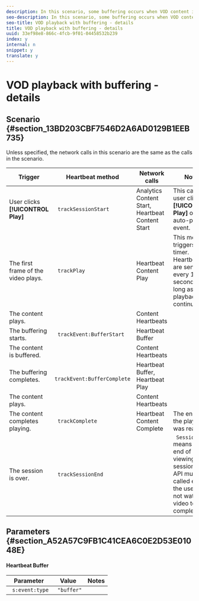 ```yaml
---
description: In this scenario, some buffering occurs when VOD content is played back.
seo-description: In this scenario, some buffering occurs when VOD content is played back.
seo-title: VOD playback with buffering - details
title: VOD playback with buffering - details
uuid: 33ef98e8-866c-4fcb-9f01-04458532b239
index: y
internal: n
snippet: y
translate: y
---
```


# VOD playback with buffering - details


## Scenario {#section_13BD203CBF7546D2A6AD0129B1EEB735}

Unless specified, the network calls in this scenario are the same as the calls in the [](../../sdk-scenarios/r_vhl_scenarios_no-interup-comm-details-top/r_vhl_scenarios_no-interup-comm-details-top.md) scenario.

|  Trigger  | Heartbeat method  | Network calls  | Notes  |
|---|---|---|---|
| User clicks **[!UICONTROL  Play]** | ` trackSessionStart`  | Analytics Content Start, Heartbeat Content Start  |This can be a user clicking **[!UICONTROL  Play]** or an auto-play event.  |
|  The first frame of the video plays.  | ` trackPlay`  | Heartbeat Content Play  | This method triggers the timer. Heartbeats are sent every 10 seconds as long as playback continues.  |
|  The content plays.  |  | Content Heartbeats  |  |
|  The buffering starts.  | ` trackEvent:BufferStart`  | Heartbeat Buffer  |  |
|  The content is buffered.  |  | Content Heartbeats  |  |
|  The buffering completes.  | ` trackEvent:BufferComplete`  | Heartbeat Buffer, Heartbeat Play  |  |
|  The content plays.  |  | Content Heartbeats  |  |
|  The content completes playing.  | ` trackComplete`  | Heartbeat Content Complete  | The end of the playhead was reached.  |
|  The session is over.  | ` trackSessionEnd`  |  | ` SessionEnd` means the end of a viewing session. This API must be called even if the user does not watch the video to completion.  |


## Parameters {#section_A52A57C9FB1C41CEA6C0E2D53E01048E}


#### Heartbeat Buffer
|  Parameter  | Value  | Notes  |
|---|---|---|
| ` s:event:type`  | ` "buffer"`  |  |

